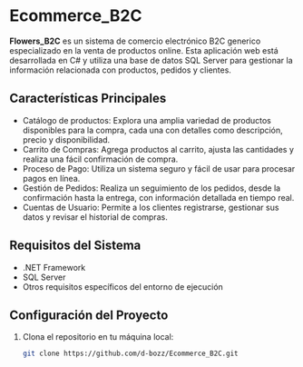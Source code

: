 # Ecommerce_B2C

**Flowers_B2C** es un sistema de comercio electrónico B2C generico especializado en la venta de productos online. Esta aplicación web está desarrollada en C# y utiliza una base de datos SQL Server para gestionar la información relacionada con productos, pedidos y clientes.

## Características Principales

- Catálogo de productos: Explora una amplia variedad de productos disponibles para la compra, cada una con detalles como descripción, precio y disponibilidad.
- Carrito de Compras: Agrega productos al carrito, ajusta las cantidades y realiza una fácil confirmación de compra.
- Proceso de Pago: Utiliza un sistema seguro y fácil de usar para procesar pagos en línea.
- Gestión de Pedidos: Realiza un seguimiento de los pedidos, desde la confirmación hasta la entrega, con información detallada en tiempo real.
- Cuentas de Usuario: Permite a los clientes registrarse, gestionar sus datos y revisar el historial de compras.

## Requisitos del Sistema

- .NET Framework
- SQL Server
- Otros requisitos específicos del entorno de ejecución

## Configuración del Proyecto

1. Clona el repositorio en tu máquina local:

   ```bash
   git clone https://github.com/d-bozz/Ecommerce_B2C.git
